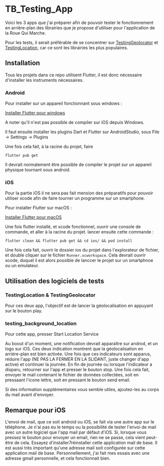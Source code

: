 # TB_Testing_App
Voici les 3 apps que j'ai préparer afin de pouvoir tester le fonctionnement en arrière-plan des librairies que je propose d'utiliser pour l'application de la Roue Qui Marche.

Pour les tests, il serait préférable de se concentrer sur [TestingGeolocator](https://github.com/MasterZeus97/TB_Testing_App/tree/main/TestingGeolocator) et [TestingLocation](https://github.com/MasterZeus97/TB_Testing_App/tree/main/TestingLocation/testing_location), car ce sont les librairies les plus populaires.

## Installation

Tous les projets dans ce repo utilisent Flutter, il est donc nécessaire d'installer les instruments nécessaires.

### Android

Pour installer sur un appareil fonctionnant sous windows :

[Installer Flutter pour windows](https://docs.flutter.dev/get-started/install/windows/desktop)

A noter qu'il n'est pas possible de compiler sur iOS depuis Windows.

Il faut ensuite installer les plugins Dart et Flutter sur AndroidStudio, sous File -> Settings -> Plugins

Une fois cela fait, à la racine du projet, faire

```
flutter pub get
```

Il devrait normalement être possible de compiler le projet sur un appareil physique tournant sous android.

### iOS

Pour la partie iOS il ne sera pas fait mension des préparatifs pour pouvoir utiliser xcode afin de faire tourner un programme sur un smartphone.

Pour installer Flutter sur macOS :

[Installer Flutter pour macOS](https://docs.flutter.dev/get-started/install/macos/mobile-ios?tab=download)

Une fois flutter installé, et xcode fonctionnel, ouvrir une console de commande, et aller à la racine du projet. lancer ensuite cette commande :
```
flutter clean && flutter pub get && cd ios/ && pod install
```
Une fois cela fait, ouvrir le dossier ios du projet dans l'explorateur de fichier, et double cliquer sur le fichier `Runner.xcworkspace`. Cela devrait ouvrir xcode, duquel il est alors possible de lanccer le projet sur un smartphnoe ou un emulateur.


## Utilisation des logiciels de tests

### TestingLocation & TestingGeolocator
Pour ces deux app, l'objectif est de lancer la géolocalisation en appuyant sur le bouton play.

 ### testing_background_location
 Pour cette app, presser Start Location Service

Au boout d'un moment, une notification devrait apparaître sur androd, et un logo sur iOS. Ces deux indication montrent que la géolocalisation en arrière-plan est bien activée. Une fois que ces indicateurs sont apparus, réduire l'app (NE PAS LA FERMER EN LA SLIDANT, juste changer d'app active) et continuer la journée.
En fin de journée ou lorsque l'indicateur a disparu, retourner sur l'app et presser le bouton stop. Une fois cela fait, envoyer le mail contenant le fichier de données collectées, soit en pressaant l'icone lettre, soit en pressant le bouton send email.

Si des information supplémentaires vous semble utiles, ajoutez-les au corps du mail avant d'envoyer.


## Remarque pour iOS
L'envoi de mail, que ce soit android ou iOS, se fait via une autre app sur le téléphone. Je n'ai pas eu le temps ou la possibilité de tester l'envoi de mail avec un autre logiciel que l'app mail par défaut d'iOS. Si, lorsque vous pressez le bouton pour envoyer un email, rien ne se passe, cela vient peut-être de cela. Essayez d'installer7réinstaller cette application mail de base.
Il est aussi très important qu'une adresse mail soit configurée sur cette application mail de base. Personnellement, j'ai fait mes essais avec une adresse gmail personnelle, et cela fonctionnait bien.
